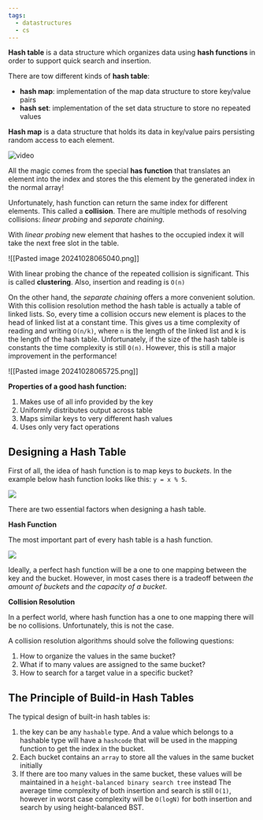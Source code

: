 ```yaml
---
tags:
  - datastructures
  - cs
---
```

**Hash table** is a data structure which organizes data using **hash functions** in order to support quick search and insertion.

There are tow different kinds of **hash table**:
- **hash map**: implementation of the map data structure to store key/value pairs
- **hash set**: implementation of the set data structure to store no repeated values

**Hash map** is a data structure that holds its data in key/value pairs persisting random access to each element.

![video](https://www.youtube.com/watch?v=h2d9b_nEzoA)

All the magic comes from the special **has function** that translates an element into the index and stores the this element by the generated index in the normal array!

Unfortunately, hash function can return the same index for different elements. This called a **collision**. There are multiple methods of resolving collisions: *linear probing* and *separate chaining*.

With *linear probing* new element that hashes to the occupied index it will take the next free slot in the table.

![[Pasted image 20241028065040.png]]

With linear probing the chance of the repeated collision is significant. This is called **clustering**. Also, insertion and reading is `O(n)`

On the other hand, the *separate chaining* offers a more convenient solution. With this collision resolution method the hash table is actually a table of linked lists. So, every time a collision occurs new element is places to the head of linked list at a constant time. This gives us a time complexity of reading and writing `O(n/k)`, where `n` is the length of the linked list and k is the length of the hash table. Unfortunately, if the size of the hash table is constants the time complexity is still `O(n)`. However, this is still a major improvement in the performance!

![[Pasted image 20241028065725.png]]

**Properties of a good hash function:**

1. Makes use of all info provided by the key
2. Uniformly distributes output across table
3. Maps similar keys to very different hash values
4. Uses only very fact operations

## Designing a Hash Table

First of all, the idea of hash function is to map keys to *buckets*. In the example below hash function looks like this: `y = x % 5`.

![](https://s3-lc-upload.s3.amazonaws.com/uploads/2018/02/20/screen-shot-2018-02-19-at-183537.png)

There are two essential factors when designing a hash table.

**Hash Function**

The most important part of every hash table is a hash function.

![](https://assets.leetcode.com/uploads/2024/05/06/hash_functions_table1.png)

Ideally, a perfect hash function will be a one to one mapping between the key and the bucket. However, in most cases there is a tradeoff between *the amount of buckets* and *the capacity of a bucket*.

**Collision Resolution**

In a perfect world, where hash function has a one to one mapping there will be no collisions. Unfortunately, this is not the case.

A collision resolution algorithms should solve the following questions:
1. How to organize the values in the same bucket?
2. What if to many values are assigned to the same bucket?
3. How to search for a target value in a specific bucket?

## The Principle of Build-in Hash Tables

The typical design of built-in hash tables is:
1. the key can be any `hashable` type. And a value which belongs to a hashable type will have a `hashcode` that will be used in the mapping function to get the index in the bucket.
2. Each bucket contains an `array` to store all the values in the same bucket initially
3. If there are too many values in the same bucket, these values will be maintained in a `height-balanced binary search tree` instead
The average time complexity of both insertion and search is still `O(1)`, however in worst case complexity will be `O(logN)` for both insertion and search by using height-balanced BST.